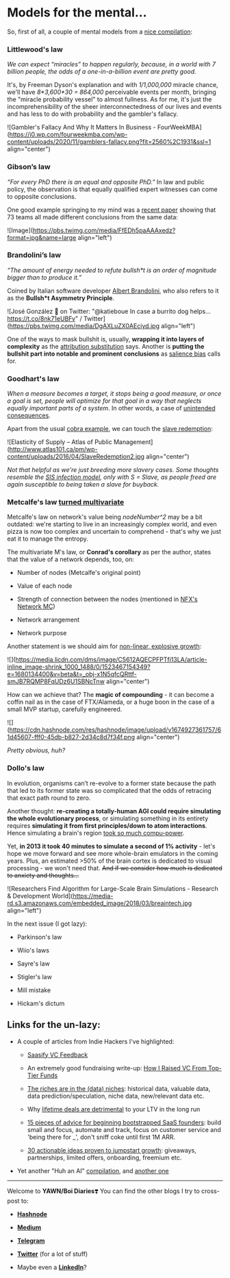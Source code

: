 # Models for the mental...

So, first of all, a couple of mental models from a [nice compilation](https://readwise.io/reader/shared/01gm16e6g8423mr7njrzdp1f1p/):

### Littlewood's law

*We can expect “miracles” to happen regularly, because, in a world with 7 billion people, the odds of a one-in-a-billion event are pretty good.*

It's, by Freeman Dyson's explanation and with *1/1,000,000* miracle chance, we'll have *8\*3,600\*30 = 864,000* perceivable events per month, bringing the "miracle probability vessel" to almost fullness. As for me, it's just the incomprehensibility of the sheer interconnectedness of our lives and events and has less to do with probability and the gambler's fallacy.

![Gambler's Fallacy And Why It Matters In Business - FourWeekMBA](https://i0.wp.com/fourweekmba.com/wp-content/uploads/2020/11/gamblers-fallacy.png?fit=2560%2C1931&ssl=1 align="center")

### Gibson’s law

*“For every PhD there is an equal and opposite PhD.”* In law and public policy, the observation is that equally qualified expert witnesses can come to opposite conclusions.

One good example springing to my mind was a [recent paper](https://twitter.com/ZakharKogan/status/1581909360942649345) showing that 73 teams all made different conclusions from the same data:

![Image](https://pbs.twimg.com/media/FfEDh5paAAAxedz?format=jpg&name=large align="left")

### **Brandolini’s law**

*“The amount of energy needed to refute bullsh\*t is an order of magnitude bigger than to produce it.”*

Coined by Italian software developer [Albert Brandolini](https://twitter.com/ziobrando/status/289635060758507521), who also refers to it as the **Bullsh\*t Asymmetry Principle**.

![José González 🥑 on Twitter: "@katieboue In case a burrito dog helps...  https://t.co/8nk71eUBFv" / Twitter](https://pbs.twimg.com/media/DgAXLuZX0AEciyd.jpg align="left")

One of the ways to mask bullshit is, usually, **wrapping it into layers of complexity** as the [attribution substitution](https://en.wikipedia.org/wiki/Attribute_substitution) says. Another is **putting the bullshit part into notable and prominent conclusions** as [salience bias](https://en.wikipedia.org/wiki/Salience_(neuroscience)#Salience_bias) calls for.

### Goodhart's law

*When a measure becomes a target, it stops being a good measure, or once a goal is set, people will optimize for that goal in a way that neglects equally important parts of a system*. In other words, a case of [unintended consequences](https://en.wikipedia.org/wiki/Unintended_consequences).

Apart from the usual [cobra example](https://en.wikipedia.org/wiki/Perverse_incentive), we can touch the [slave redemption](https://mru.org/courses/principles-economics-microeconomics/elasticity-example-slave-redemption-sudan):

![Elasticity of Supply – Atlas of Public Management](http://www.atlas101.ca/pm/wp-content/uploads/2016/04/SlaveRedemption2.jpg align="center")

*Not that helpful as we're just breeding more slavery cases. Some thoughts resemble the* [*SIS infection model*](https://en.wikipedia.org/wiki/Compartmental_models_in_epidemiology#The_SIS_model)*, only with S = Slave, as people freed are again susceptible to being taken a slave for buyback.*

### Metcalfe's law [turned multivariate](https://www.linkedin.com/pulse/metcalfes-law-network-effects-strategic-partner-chad-barker/)

Metcalfe's law on network's value being *nodeNumber^2* may be a bit outdated: we're starting to live in an increasingly complex world, and even pizza is now too complex and uncertain to comprehend - that's why we just eat it to manage the entropy.

The multivariate M's law, or **Conrad's corollary** as per the author, states that the value of a network depends, too, on:

* Number of nodes (Metcalfe's original point)
    
* Value of each node
    
* Strength of connection between the nodes (mentioned in [NFX's Network MC](https://www.nfx.com/masterclass/network-effects/network-bonding-theory))
    
* Network arrangement
    
* Network purpose
    

Another statement is we should aim for [non-linear, explosive growth](https://www.nfx.com/masterclass/network-effects/network-theory-properties):

![](https://media.licdn.com/dms/image/C5612AQECPFPTfi13LA/article-inline_image-shrink_1000_1488/0/1523467154349?e=1680134400&v=beta&t=_obj-x1N5qfcQRttf-smJB7RQMP8FqUDz6U1SBNcTnw align="center")

How can we achieve that? The **magic of compounding** - it can become a coffin nail as in the case of FTX/Alameda, or a huge boon in the case of a small MVP startup, carefully engineered.

![](https://cdn.hashnode.com/res/hashnode/image/upload/v1674927361757/61d45607-fff0-45db-b827-2d34c8d7f34f.png align="center")

*Pretty obvious, huh?*

### Dollo's law

In evolution, organisms can’t re-evolve to a former state because the path that led to its former state was so complicated that the odds of retracing that exact path round to zero.

Another thought: **re-creating a totally-human AGI could require simulating the whole evolutionary process**, or simulating something in its entirety requires **simulating it from first principles/down to atom interactions**. Hence simulating a brain's region [took so much compu-power](https://www.popsci.com/article/science/supercomputer-takes-40-minutes-create-super-detailed-model-1-second-brain-activity/).

Yet, **in 2013 it took 40 minutes to simulate a second of 1% activity** - let's hope we move forward and see more whole-brain emulators in the coming years. Plus, an estimated &gt;50% of the brain cortex is dedicated to visual processing - we won't need that. <s>And if we consider how much is dedicated to anxiety and thoughts...</s>

![Researchers Find Algorithm for Large-Scale Brain Simulations - Research &  Development World](https://media-rd.s3.amazonaws.com/embedded_image/2018/03/breaintech.jpg align="left")

In the next issue (I got lazy):

* Parkinson's law
    
* Wiio's laws
    
* Sayre's law
    
* Stigler's law
    
* Mill mistake
    
* Hickam's dictum
    

## Links for the un-lazy:

* A couple of articles from Indie Hackers I've highlighted:
    
    * [Saasify VC Feedback](https://readwise.io/reader/shared/01gm456c7gfkp1ky0c0egve3kj)
        
    * An extremely good fundraising write-up: [How I Raised VC From Top-Tier Funds](https://readwise.io/reader/shared/01gm44gm2jpzyd0zv4tvhtnr2z)
        
    * [The riches are in the (data) niches](https://readwise.io/reader/shared/01gm5w0whk8bsthag7y2hdjck9): historical data, valuable data, data prediction/speculation, niche data, new/relevant data etc.
        
    * Why [lifetime deals are detrimental](https://readwise.io/reader/shared/01gkza3xav9m5yermq52xkehm1) to your LTV in the long run
        
    * [15 pieces of advice for beginning bootstrapped SaaS founders](https://readwise.io/reader/shared/01gmfhq00ssfrc3ntda2dbaw89): build small and focus, automate and track, focus on customer service and 'being there for \_', don't sniff coke until first 1M ARR.
        
    * [30 actionable ideas proven to jumpstart growth](https://readwise.io/reader/shared/01gkza3vbxkshsp79jwc09x74e): giveaways, partnerships, limited offers, onboarding, freemium etc.
        
* Yet another "Huh an AI" [compilation](https://theresanaiforthat.com/), and [another one](https://twitter.com/DCLBlogger/status/1599684210322591747)
    

---

Welcome to **YAWN/Boi Diaries**❣️ You can find the other blogs I try to cross-post to:

* [**Hashnode**](https://yawn.hashnode.dev/)
    
* [**Medium**](https://baldr.medium.com/)
    
* [**Telegram**](https://t.me/ohmyboi)
    
* [**Twitter**](https://twitter.com/ZakharKogan) (for a lot of stuff)
    
* Maybe even a [**LinkedIn**](https://www.linkedin.com/in/zakhar-kogan/)?